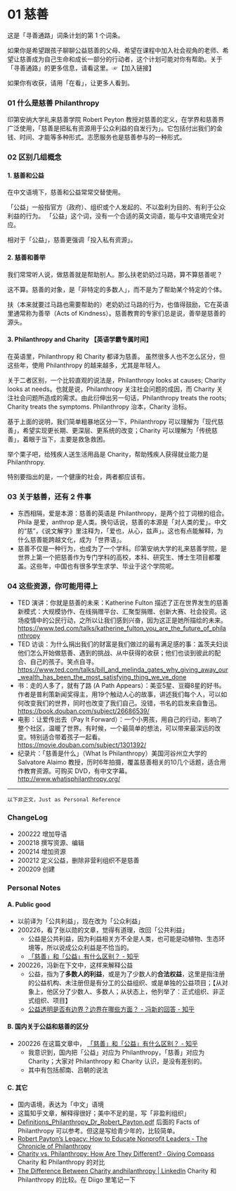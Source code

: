 # 01 慈善

这是「寻善通路」词条计划的第 1 个词条。

如果你是希望跟孩子聊聊公益慈善的父母、希望在课程中加入社会视角的老师、希望让慈善成为自己生命和成长一部分的行动者，这个计划可能对你有帮助。关于「寻善通路」的更多信息，请看这里。☞【加入链接】

如果你有收获，请用「在看」，让更多人看到。


### 01 什么是慈善 Philanthropy
印第安纳大学礼来慈善学院 Robert Peyton 教授对慈善的定义，在学界和慈善界广泛使用，「慈善是把私有资源用于公众利益的自发行为」。它包括付出我们的金钱、时间、才能等多种形式。志愿服务也是慈善参与的一种形式。


### 02 区别几组概念
#### 1. 慈善和公益

在中文语境下，慈善和公益常常交替使用。

「公益」一般指官方（政府）、组织或个人发起的、不以盈利为目的、有利于公众利益的行为。
「公益」这个词，没有一个合适的英文词语，能与中文语境完全对应。

相对于「公益」，慈善更强调「投入私有资源」。

#### 2. 慈善和善举 

我们常常听人说，做慈善就是帮助别人。那么扶老奶奶过马路，算不算慈善呢？

这不算。慈善的对象，是「非特定的多数人」，而不是为了帮助某个特定的个体。

扶（本来就要过马路也需要帮助的）老奶奶过马路的行为，也值得鼓励，它在英语里通常称为善举（Acts of Kindness）。慈善教育的专家们总是说，善举是慈善的源头。


#### 3. Philanthropy and Charity 【英语学霸专属时间】

在英语里，Philanthropy 和 Charity 都译为慈善。 虽然很多人也不怎么区分，但这些年，使用 Philanthropy 的越来越多，尤其是年轻人。

关于二者区别，一个比较直观的说法是，Philanthropy looks at causes; Charity looks at needs。也就是说，Philanthropy 关注社会问题的成因，而 Charity
关注社会问题所造成的需求。由此衍伸出另一句话，Philanthropy treats the roots; Charity treats the symptoms. Philanthropy 治本，Charity 治标。

基于上面的说明，我们简单粗暴地区分一下，Philanthropy 可以理解为「现代慈善」，希望实现更长期、更深层、更系统的改变；Charity 可以理解为「传统慈善」，着眼于当下，主要是救急救困。

举个栗子吧，给残疾人送生活用品是 Charity，帮助残疾人获得就业能力是 Philanthropy. 

特别要指出的是，一个健康的社会，两者都应该有。



### 03 关于慈善，还有 2 件事
- 东西相隔，爱是本源：慈善的英语是 Philanthropy，是两个拉丁词根的组合。Phila 是爱，anthrop 是人类。换句话说，慈善的本源是「对人类的爱」。中文的“慈”，《说文解字》里注释为，「爱也，从心，兹声」。这也有点能解释，为什么慈善能跨越文化，成为「世界语」。
- 慈善不仅是一种行为，也成为了一个学科。印第安纳大学的礼来慈善学院，是世界上第一个把慈善作为专门学科的高校，本科、研究生、博士生项目都覆盖。这些年，中国也有很多学生求学、毕业于这个学院呢。

### 04 这些资源，你可能用得上

- TED 演讲：你就是慈善的未来：Katherine Fulton 描述了正在世界发生的慈善新模式：大规模协作、在线捐赠平台、汇聚型捐赠、创新大赛、社会投资。这场疫情中的公民行动，之所以让我们感到兴奋，因为这正是她所描绘的未来。https://www.ted.com/talks/katherine_fulton_you_are_the_future_of_philanthropy 
- TED 访谈：为什么捐出我们的财富是我们做过的最有满足感的事：盖茨夫妇谈他们怎么开始做慈善、遇到的挑战、从中获得的收获；他们也谈到彼此的配合、自己的孩子。笑点自寻。https://www.ted.com/talks/bill_and_melinda_gates_why_giving_away_our_wealth_has_been_the_most_satisfying_thing_we_ve_done
- 书：走的人多了，就有了路 (A Path Appears）：美亚5星、豆瓣8星的好书。作者是普利策新闻奖得主，用19个触动人心的故事，讲述我们每个人，可以如何改变我们的世界，同时也改变了我们自己。没错，书名的启发来自鲁迅。https://book.douban.com/subject/26686539/ 
- 电影：让爱传出去（Pay It Forward）：一个小男孩，用自己的行动，影响了整个社区，温暖了世界。有时候，一个最简单的想法，可以带来最深远的改变。特别适合带着孩子一起看。https://movie.douban.com/subject/1301392/
- 纪录片：「慈善是什么」（What Is Philanthropy）美国河谷州立大学的 Salvatore Alaimo 教授，历时6年拍摄，覆盖慈善相关的10几个话题，适合用作教育资源。可购买 DVD，有中文字幕。http://www.whatisphilanthropy.org/





-----
``以下非正文，Just as Personal Reference``

### ChangeLog
- 200222 增加导语
- 200218 撰写资源、编辑
- 200214 增加资源
- 200212 定义公益，删除非营利组织不是慈善
- 200209 创建


### Personal Notes

#### A. Public good
- 以前译为「公共利益」，现在改为「公众利益」
- 200226，看了张以勋的文章，觉得有道理，改回「公共利益」
	- 公益是公共利益，因为利益相关方不全是人类，也可能是动植物、生态环境等，所以说成公众利益是不恰当的。
	- [「慈善」和「公益」有什么区别？ - 知乎](https://www.zhihu.com/question/20374194)
- 200226，冯新在下文中，这样来解释公益
	- 公益，指为了**多数人的利益**，或是为了少数人的**合法权益**，这里是指注册的公益机构、未注册但是有分工的公益组织、或是单独的公益项目；【从对象上，他区分了少数人、多数人；从状态上，他列举了：正式组织、非正式组织、项目】
	- [公益透明是否有边界？边界在哪些方面？ - 冯新的回答 - 知乎](https://www.zhihu.com/question/21438549/answer/18228171)

#### B. 国内关于公益和慈善的区分
- 200226 在这篇文章中， [「慈善」和「公益」有什么区别？ - 知乎](https://www.zhihu.com/question/20374194)
	- 我意识到，国内把「公益」对应为 Philanthropy，「慈善」对应为 Charity；大家对 Philanthropy 和 Charity 认识，是没有差别的。 
	- 其中有包括郝南、吕朝的说法

#### C. 其它
- 国内语境，表达为「中文」语境
- 这篇知乎文章，解释得很好；美中不足的是，写「非盈利组织」
- [Definitions_Philanthropy_Dr_Robert_Payton.pdf](https://www.learningtogive.org/sites/default/files/handouts/Definitions_Philanthropy_Dr_Robert_Payton.pdf) 后面的 Facts of Philanthropy 可以参考。但这是写给青少年的，比较简单。 
- [Robert Payton’s Legacy: How to Educate Nonprofit Leaders - The Chronicle of Philanthropy](https://www.philanthropy.com/article/Robert-Payton-s-Legacy-How/158357)
- [Charity vs. Philanthropy: How Are They Different? · Giving Compass](https://givingcompass.org/article/charity-versus-philanthropy/) Charity 和 Philanthropy 的对比
- [The Difference Between Charity andhilanthropy | LinkedIn](https://www.linkedin.com/pulse/20140411163627-9623993-the-difference-between-charity-and-philanthropy/) Charity 和 Philanthropy 的比较。在 Diigo 里笔记一下


[^1]: 类似国内说的公益组织，但也有不同
[^2]: 美国基金会【CoF】前主席这样来解释：Charity tends to be a short-term, emotional, immediate response, focused primarily on rescue and relief, whereas philanthropy is much more long-term, more strategic, focused on rebuilding. 

